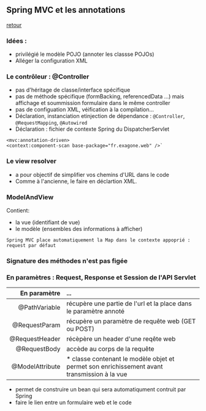 ## Spring MVC et les annotations
[retour](https://github.com/grouault/spring-tutorial/blob/master/spring-mvc/README.md)

### Idées :
* privilégié le modèle POJO (annoter les classse POJOs)
* Alléger la configuration XML

### Le contrôleur : @Controller
* pas d'héritage de classe/interface spécifique
* pas de méthode spécifique (formBacking, referencedData ...) mais affichage et soummission formulaire dans le même controller
* pas de configuation XML, véification à la compilation...
* Déclaration, instanciation etinjection de dépendance : `@Controller`, `@RequestMapping`, `@Autowired` 
* Déclaration : fichier de contexte Spring du DispatcherServlet

```
<mvc:annotation-driven>
<context:component-scan base-package="fr.exagone.web" />`
```

### Le view resolver
* a pour objectif de simplifier vos chemins d'URL dans le code
* Comme à l'ancienne, le faire en déclartion XML.

### ModelAndView
Contient:
* la vue (identifiant de vue)
* le modèle (ensembles des informations à afficher)

`Spring MVC place automatiquement la Map dans le contexte appoprié : request par défaut`


### Signature des méthodes n'est pas figée
### En paramètres : Request, Response et Session de l'API Servlet

En paramètre |  ...
 ---: | :--- 
@PathVariable | récupère une partie de l'url et la place dans le paramètre annoté 
@RequestParam | récupère un paramètre de requête web (GET ou POST)
@RequestHeader | récèpère un header d'une reqête web
@RequestBody | accède au corps de la requête
@ModelAttribute | * classe contenant le modèle objet et permet son enrichissement avant transmission à la vue 
* permet de construire un bean qui sera automatiqument contruit par Spring 
* faire le lien entre un formulaire web et le code
